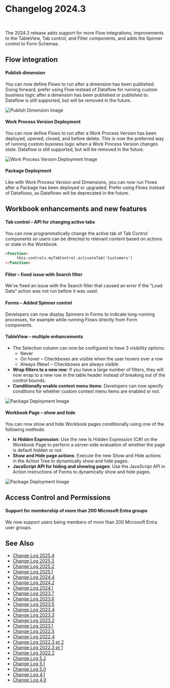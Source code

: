 # Changelog 2024.3

<br/>

The 2024.3 release adds support for more Flow integrations, improvements to the TableView, Tab control, and Filter components, and adds the Spinner control to Form Schemas.

## Flow integration

#### Publish dimension
You can now define Flows to run after a dimension has been published. Going forward, prefer using Flow instead of Dataflow for running custom business logic after a dimension has been published or published to. Dataflow is still supported, but will be removed in the future.

![Publish Dimension Image](https://profitbasedocs.blob.core.windows.net/images/publish-dim-sept.png)

#### Work Process Version Deployment
You can now define Flows to run after a Work Process Version has been deployed, opened, closed, and before delete. This is now the preferred way of running custom business logic when a Work Process Version changes state. Dataflow is still supported, but will be removed in the future.

![Work Process Version Deployment Image](https://profitbasedocs.blob.core.windows.net/images/work-process-sept.png)

#### Package Deployment
Like with Work Process Version and Dimensions, you can now run Flows after a Package has been deployed or upgraded. Prefer using Flows instead of Dataflows, as Dataflows will be deprecated in the future.

## Workbook enhancements and new features

#### Tab control – API for changing active tabs
You can now programmatically change the active tab of Tab Control components so users can be directed to relevant content based on actions or state in the Workbook.

```html
<Function>
     this.controls.myTabControl.activateTab('Customers')
</Function>
```
#### Filter – fixed issue with Search filter
We’ve fixed an issue with the Search filter that caused an error if the “Load Data” action was not run before it was used.

#### Forms – Added Spinner control
Developers can now display Spinners in Forms to indicate long-running processes, for example while running Flows directly from Form components.

#### TableView – multiple enhancements
- The Selection column can now be configured to have 3 visibility options:
  - Never
  - On hover – Checkboxes are visible when the user hovers over a row
  - Always (New) – Checkboxes are always visible
- **Wrap filters to a new row**: If you have a large number of filters, they will now wrap to a new row in the table header instead of breaking out of the control bounds.
- **Conditionally enable context menu items**: Developers can now specify conditions for whether custom context menu items are enabled or not.

![Package Deployment Image](https://profitbasedocs.blob.core.windows.net/images/table-view-sept.png)

#### Workbook Page – show and hide
You can now show and hide Workbook pages conditionally using one of the following methods:
- **Is Hidden Expression**: Use the new Is Hidden Expression (C#) on the Workbook Page to perform a server-side evaluation of whether the page is default hidden or not.
- **Show and Hide page actions**: Execute the new Show and Hide actions in the Action Tree to dynamically show and hide pages.
- **JavaScript API for hiding and showing pages**: Use the JavaScript API in Action instructions of Forms to dynamically show and hide pages.

![Package Deployment Image](https://profitbasedocs.blob.core.windows.net/images/wb-page-sept.png)

## Access Control and Permissions

#### Support for membership of more than 200 Microsoft Entra groups
We now support users being members of more than 200 Microsoft Entra user groups. 

## See Also

- [Change Log 2025.4](changelog25_4.md)
- [Change Log 2025.3](changelog25_3.md)
- [Change Log 2025.2](changelog25_2.md)
- [Change Log 2025.1](changelog25_1.md)
- [Change Log 2024.4](changelog24_4.md)
- [Change Log 2024.2](changelog24_2.md)
- [Change Log 2024.1](changelog24_1.md)
- [Change Log 2023.7](changelog23_7.md)
- [Change Log 2023.6](changelog23_6.md)
- [Change Log 2023.5](changelog23_5.md)
- [Change Log 2023.4](changelog23_4.md)
- [Change Log 2023.3](changelog23_3.md)
- [Change Log 2023.2](changelog23_2.md)
- [Change Log 2023.1](changelog23_1.md)
- [Change Log 2022.5](changelog22_5.md)
- [Change Log 2022.4](changelog22_4.md)
- [Change Log 2022.3 pt 2](changelog22_3_2.md)
- [Change Log 2022.3 pt 1](changelog22_3_1.md)
- [Change Log 2022.2](changelog22_2.md)
- [Change Log 5.2](changelog52.md)
- [Change Log 5.1](changelog51.md)
- [Change Log 5.0](changelog5.md)
- [Change Log 4.1](changelog41.md)
- [Change Log 4.0](changelog40.md)
